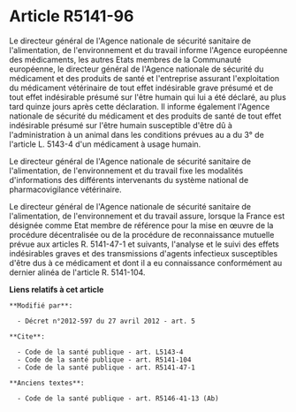 # Article R5141-96

Le directeur général de l'Agence nationale de sécurité sanitaire de l'alimentation, de l'environnement et du travail informe
l'Agence européenne des médicaments, les autres Etats membres de la Communauté européenne, le directeur général de l'Agence
nationale de sécurité du médicament et des produits de santé et l'entreprise assurant l'exploitation du médicament
vétérinaire de tout effet indésirable grave présumé et de tout effet indésirable présumé sur l'être humain qui lui a été
déclaré, au plus tard quinze jours après cette déclaration. Il informe également l'Agence nationale de sécurité du médicament
et des produits de santé de tout effet indésirable présumé sur l'être humain susceptible d'être dû à l'administration à un
animal dans les conditions prévues au a du 3° de l'article L. 5143-4 d'un médicament à usage humain. 

Le directeur général de l'Agence nationale de sécurité sanitaire de l'alimentation, de l'environnement et du travail fixe les
modalités d'informations des différents intervenants du système national de pharmacovigilance vétérinaire. 

Le directeur général de l'Agence nationale de sécurité sanitaire de l'alimentation, de l'environnement et du travail assure,
lorsque la France est désignée comme Etat membre de référence pour la mise en œuvre de la procédure décentralisée ou de la
procédure de reconnaissance mutuelle prévue aux articles R. 5141-47-1 et suivants, l'analyse et le suivi des effets
indésirables graves et des transmissions d'agents infectieux susceptibles d'être dus à ce médicament et dont il a eu
connaissance conformément au dernier alinéa de l'article R. 5141-104.

**Liens relatifs à cet article**

	**Modifié par**:

	  - Décret n°2012-597 du 27 avril 2012 - art. 5

	**Cite**:

	  - Code de la santé publique - art. L5143-4
	  - Code de la santé publique - art. R5141-104
	  - Code de la santé publique - art. R5141-47-1

	**Anciens textes**:

	  - Code de la santé publique - art. R5146-41-13 (Ab)

